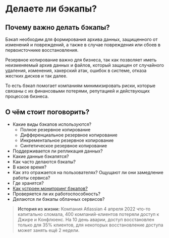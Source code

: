 # Делаете ли бэкапы?

## Почему важно делать бэкапы?
Бэкап необходим для формирования архива данных, защищенного от изменений и повреждений, а также в случае повреждения или сбоев в первоисточнике восстановления.

Резервное копирование важно для бизнеса, так как позволяет иметь неизменяемый архив данных и файлов, который защищен от случайного удаления, изменения, хакерский атак, ошибок в системе, отказа жестких дисков и так далее.

То есть бэкап помогает компаниям минимизировать риски, которые связаны с их финансовыми потерями, репутацией и действующих процессов бизнеса.

## О чём стоит поговорить?
- Какие виды бэкапов используются?
  - Полное резервное копирование
  - Дифференциальное резервное копирование
  - Инкрементальное резервное копирование
  - Синтетическое резервное копирование
- Поддерживается ли репликация данных?
- Какие данные бэкапятся?
- Как часто делаются бэкапы?
- В какое время?
- Как это отражается на пользователях? Ощущают ли они замедление работы сервиса? 
- Где хранятся?
- [Как устроен мониторинг бэкапов?](../develop/backupMonitoring.md)
- Проверяется ли их работоспособность?
- Делаются ли бэкапы облачных сервисов?
> **История из жизни:** Компания Atlassian 4 апреля 2022 что-то капитально сломала, 400 компаний-клиентов потеряли доступ к Джире и Конфлюенс. На 10 день аварии, доступ восстановлен только для 35% клиентов, для некоторых восстановление доступа может занять ещё 2 недели.